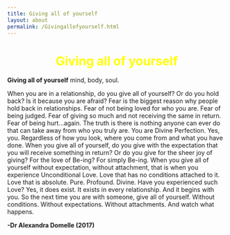 ```yaml
---
title: Giving all of yourself
layout: about
permalink: /Givingallofyourself.html
---
```

# **<center><font color="yellow">Giving all of yourself</font></center>**

**Giving all of yourself**
mind, body, soul.


When you are in a relationship, do you give all of yourself?
Or do you hold back?
Is it because you are afraid?
Fear is the biggest reason why people hold back in relationships.
Fear of not being loved for who you are.
Fear of being judged.
Fear of giving so much and not receiving the same in return.
Fear of being hurt…again.
The truth is there is nothing anyone can ever do that can take away from who you truly are.
You are Divine Perfection.
Yes, you.
Regardless of how you look, where you come from and what you have done.
When you give all of yourself, do you give with the expectation that you will receive something in return?
Or do you give for the sheer joy of giving?
For the love of Be-ing?
For simply Be-ing.
When you give all of yourself without expectation, without attachment, that is when you experience Unconditional Love.
Love that has no conditions attached to it.
Love that is absolute.
Pure. Profound. Divine.
Have you experienced such Love?
Yes, it does exist.
It exists in every relationship.
And it begins with you.
So the next time you are with someone, give all of yourself.
Without conditions. Without expectations. Without attachments.
And watch what happens.

**-Dr Alexandra Domelle (2017)**
